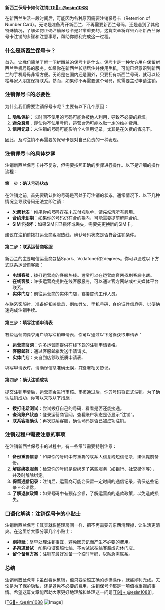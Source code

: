 **新西兰保号卡如何注销[[TG💪+ @esim1088](https://t.me/s/esim1088)]**

在新西兰生活一段时间后，可能因为各种原因需要注销保号卡（Retention of Number Card）。无论是准备离开新西兰、不再需要新西兰号码，还是遇到了其他特殊情况，了解如何正确注销保号卡是非常重要的。这篇文章将详细介绍新西兰保号卡注销的步骤和注意事项，帮助你顺利完成这一过程。

### 什么是新西兰保号卡？

首先，让我们简单了解一下新西兰的保号卡是什么。保号卡是一种允许用户保留新西兰手机号码的服务。如果你在新西兰长期居住并使用手机，可能已经意识到新西兰的手机号码非常方便。无论是在国内还是国外，只要拥有新西兰号码，就可以轻松与家人朋友保持联系。然而，如果你不再需要这个号码，就需要主动申请注销。

### 注销保号卡的必要性

为什么我们需要注销保号卡呢？主要有以下几个原因：

1. **隐私保护**：长时间不使用的号码可能会被他人利用，导致不必要的麻烦。
2. **避免费用**：即使你不使用号码，运营商仍可能收取一定的维护费用。
3. **信用记录**：未注销的号码可能影响个人信用记录，尤其是在欠费的情况下。

因此，及时注销不再需要的保号卡是对自己负责的一种表现。

### 注销保号卡的具体步骤

注销新西兰保号卡并不复杂，但需要按照正确的步骤进行操作。以下是详细的操作流程：

#### 第一步：确认号码状态

在注销之前，首先要确认你的号码是否处于可注销的状态。通常情况下，以下几种情况会导致号码无法立即注销：

- **欠费状态**：如果你的号码存在未支付的账单，请先结清所有费用。
- **合约未到期**：如果你的号码仍在合约期内，可能需要提前解除合约。
- **SIM卡损坏**：如果SIM卡已损坏或丢失，需要先更换新的SIM卡。

建议在注销前拨打运营商客服热线，确认号码状态是否符合注销条件。

#### 第二步：联系运营商客服

新西兰的主要电信运营商包括Spark、Vodafone和2degrees。你可以通过以下方式联系运营商客服：

- **电话客服**：拨打运营商的客服热线。通常可以在运营商官网找到客服电话。
- **在线客服**：许多运营商提供在线客服服务，可以通过官方网站或社交媒体平台联系。
- **实体门店**：前往运营商的实体门店，直接咨询工作人员。

在联系客服时，准备好相关信息，例如姓名、手机号码、身份证件信息等，以便快速完成注销手续。

#### 第三步：填写注销申请表

有些运营商要求用户填写注销申请表。你可以通过以下途径获取申请表：

- **运营商官网**：许多运营商提供在线下载的注销申请表格。
- **客服邮箱**：通过客服邮箱发送申请请求。
- **实体门店**：亲自到店领取纸质申请表。

填写申请表时，请确保信息准确无误，并签署相关协议。

#### 第四步：确认注销成功

提交注销申请后，运营商会进行审核。审核通过后，你的号码将正式注销。为了确认注销成功，你可以采取以下措施：

- **拨打电话测试**：尝试拨打自己的号码，看看是否还能接通。
- **查询账户状态**：登录运营商官网，查看账户状态是否显示“注销”。
- **联系客服确认**：再次联系客服，确认号码是否已被成功注销。

### 注销过程中需要注意的事项

在注销新西兰保号卡的过程中，有一些细节需要特别注意：

1. **备份重要信息**：如果你的号码中有重要的联系人信息或短信记录，建议提前备份。
2. **解除绑定服务**：检查你的号码是否绑定了某些服务（如银行、社交媒体等），并及时解除绑定。
3. **保留通信记录**：注销后，运营商可能会保留一定时间的通信记录，确保这些记录不会泄露。
4. **了解退款政策**：如果号码中有预存余额，了解运营商的退款政策，以免造成损失。

### 口语化解读：注销保号卡的小贴士

注销新西兰保号卡其实就像整理房间一样，把不再需要的东西清理掉，让生活更清爽。在这里给大家分享几个小贴士：

- **别拖延**：尽早处理注销事宜，避免因忘记而产生不必要的费用。
- **多渠道尝试**：如果电话客服忙线，不妨试试在线客服或实体门店。
- **留个备用方案**：注销前最好准备一个临时号码，以防急需联系。

### 总结

注销新西兰保号卡虽然看似繁琐，但只要按照正确的步骤操作，就能顺利完成。无论是为了保护隐私，还是避免不必要的费用，注销保号卡都是一项值得重视的事情。希望这篇文章能帮助大家更好地理解和处理这一问题[[TG💪+ @esim1088](https://t.me/s/esim1088)]。

[[TG💪+ @esim1088](https://t.me/s/esim1088) ![Image](https://i.postimg.cc/4NQfJmqS/Snipaste-2025-05-13-00-14-12.png)]